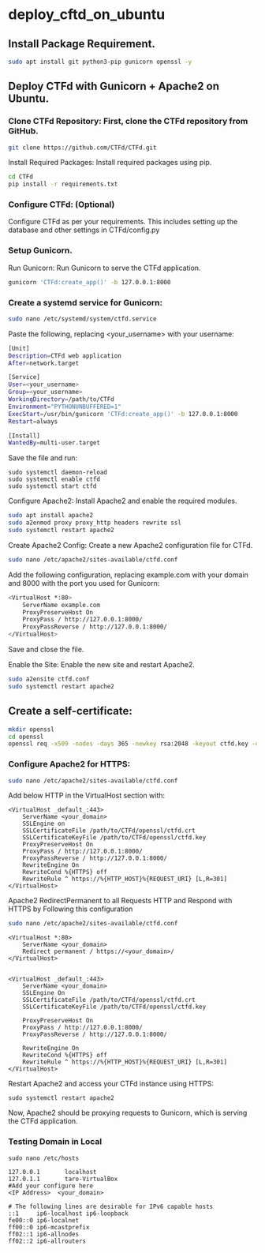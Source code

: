 # deploy_cftd_on_ubuntu

## Install Package Requirement. 

```bash
sudo apt install git python3-pip gunicorn openssl -y
```

## Deploy CTFd with Gunicorn + Apache2 on Ubuntu. 

### Clone CTFd Repository: First, clone the CTFd repository from GitHub.
```bash
git clone https://github.com/CTFd/CTFd.git
```
Install Required Packages: Install required packages using pip.
```bash
cd CTFd
pip install -r requirements.txt
```
### Configure CTFd: (Optional)
Configure CTFd as per your requirements. This includes setting up the database and other settings in CTFd/config.py  

### Setup Gunicorn.

Run Gunicorn: Run Gunicorn to serve the CTFd application.

```bash
gunicorn 'CTFd:create_app()' -b 127.0.0.1:8000
```

### Create a systemd service for Gunicorn:
```bash 
sudo nano /etc/systemd/system/ctfd.service
```
Paste the following, replacing <your_username> with your username:

```bash 
[Unit]
Description=CTFd web application
After=network.target

[Service]
User=<your_username>
Group=<your_username>
WorkingDirectory=/path/to/CTFd
Environment="PYTHONUNBUFFERED=1"
ExecStart=/usr/bin/gunicorn 'CTFd:create_app()' -b 127.0.0.1:8000
Restart=always

[Install]
WantedBy=multi-user.target
```

Save the file and run:

```
sudo systemctl daemon-reload
sudo systemctl enable ctfd
sudo systemctl start ctfd
```

Configure Apache2: Install Apache2 and enable the required modules.
```bash 
sudo apt install apache2
sudo a2enmod proxy proxy_http headers rewrite ssl
sudo systemctl restart apache2
```

Create Apache2 Config: Create a new Apache2 configuration file for CTFd.
```bash
sudo nano /etc/apache2/sites-available/ctfd.conf
```
Add the following configuration, replacing example.com with your domain and 8000 with the port you used for Gunicorn:
```bash
<VirtualHost *:80>
    ServerName example.com
    ProxyPreserveHost On
    ProxyPass / http://127.0.0.1:8000/
    ProxyPassReverse / http://127.0.0.1:8000/
</VirtualHost>
```
Save and close the file.

Enable the Site: Enable the new site and restart Apache2.
```bash
sudo a2ensite ctfd.conf
sudo systemctl restart apache2
```
## Create a self-certificate:

```bash 
mkdir openssl
cd openssl
openssl req -x509 -nodes -days 365 -newkey rsa:2048 -keyout ctfd.key -out ctfd.crt
```

### Configure Apache2 for HTTPS:

```bash
sudo nano /etc/apache2/sites-available/ctfd.conf
```

Add below HTTP in the VirtualHost section with:
```
<VirtualHost _default_:443>
    ServerName <your_domain>
    SSLEngine on
    SSLCertificateFile /path/to/CTFd/openssl/ctfd.crt
    SSLCertificateKeyFile /path/to/CTFd/openssl/ctfd.key
    ProxyPreserveHost On
    ProxyPass / http://127.0.0.1:8000/
    ProxyPassReverse / http://127.0.0.1:8000/
    RewriteEngine On
    RewriteCond %{HTTPS} off
    RewriteRule ^ https://%{HTTP_HOST}%{REQUEST_URI} [L,R=301]
</VirtualHost>
```
Apache2 RedirectPermanent to all Requests HTTP and Respond with HTTPS by Following this configuration

```bash
sudo nano /etc/apache2/sites-available/ctfd.conf
```
```
<VirtualHost *:80>
    ServerName <your_domain>
    Redirect permanent / https://<your_domain>/
</VirtualHost>


<VirtualHost _default_:443>
    ServerName <your_domain>
    SSLEngine On
    SSLCertificateFile /path/to/CTFd/openssl/ctfd.crt
    SSLCertificateKeyFile /path/to/CTFd/openssl/ctfd.key

    ProxyPreserveHost On
    ProxyPass / http://127.0.0.1:8000/
    ProxyPassReverse / http://127.0.0.1:8000/

    RewriteEngine On
    RewriteCond %{HTTPS} off
    RewriteRule ^ https://%{HTTP_HOST}%{REQUEST_URI} [L,R=301]
</VirtualHost>
```

Restart Apache2 and access your CTFd instance using HTTPS:

```
sudo systemctl restart apache2
```

Now, Apache2 should be proxying requests to Gunicorn, which is serving the CTFd application.

### Testing Domain in Local

```
sudo nano /etc/hosts
```

```
127.0.0.1       localhost
127.0.1.1       taro-VirtualBox
#Add your configure here
<IP Address>  <your_domain>

# The following lines are desirable for IPv6 capable hosts
::1     ip6-localhost ip6-loopback
fe00::0 ip6-localnet
ff00::0 ip6-mcastprefix
ff02::1 ip6-allnodes
ff02::2 ip6-allrouters
```
